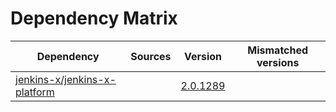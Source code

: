 # Dependency Matrix

Dependency | Sources | Version | Mismatched versions
---------- | ------- | ------- | -------------------
[jenkins-x/jenkins-x-platform](https://github.com/jenkins-x/jenkins-x-platform.git) |  | [2.0.1289](https://github.com/jenkins-x/jenkins-x-platform/releases/tag/v2.0.1289) | 
